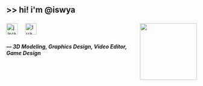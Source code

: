 <h2 align="left"> >> hi! i'm @iswya</h2>

###

<img align="right" height="150" src=""  />

###

<div align="left">
  <img src="https://cdn.discordapp.com/attachments/1287850626008613004/1290445368609214495/22.png?ex=66fc7c67&is=66fb2ae7&hm=ed37f7b497195e160e3f51d0e097d9ad30bdb08b6aeee30b1612574a60b8ba85&" height="30" alt="javascript logo"  />
  <img width="12" />
  <img src="https://cdn.discordapp.com/attachments/1287850626008613004/1290445368345235487/12.png?ex=66fc7c67&is=66fb2ae7&hm=ea2fd38027a533668796f6d6572bb367c2dc8e00847c246c4475617114b4e2fd&" height="30" alt="lua logo"  />
</div>
<h5 align="left"> ― 3D Modeling, Graphics Design, Video Editor, Game Design</h5>



###

